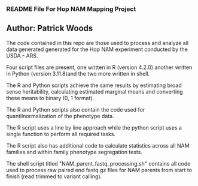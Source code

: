 ### README File For Hop NAM Mapping Project ###
## Author: Patrick Woods ##

The code contained in this repo are those used to process and analyze all data generated generated for the Hop NAM experiment conducted by the USDA - ARS. 

Four script files are present, one written in R (version 4.2.0) another written in Python (version 3.11.8)and the two more written in shell.

The R and Python scripts achieve the same results by estimating broad sense heritability, calculating estimated marginal means and converting these means to binary (0, 1 format).

The R and Python scripts also contain the code used for quantilnormalization of the phenotype data.

The R script uses a line by line approach while the python script uses a single function to perform all required tasks.

The R script also has additional code to calculate statistics across all NAM families and within family phenotype segregation tests.

The shell script titled "NAM_parent_fastq_processing.sh" contains all code used to process raw paired end fastq.gz files for NAM parents from start to finish (read trimmed to 
variant calling).
